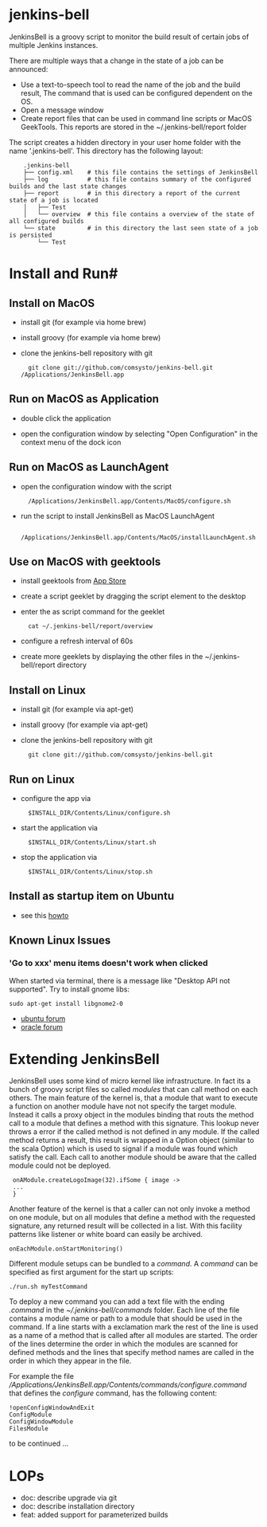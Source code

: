 jenkins-bell
============

JenkinsBell is a groovy script to monitor the build result of certain jobs of multiple Jenkins instances.

There are multiple ways that a change in the state of a job can be announced:
* Use a text-to-speech tool to read the name of the job and the build result, The command that is used can be configured dependent on the OS.
* Open a message window
* Create report files that can be used in command line scripts or MacOS GeekTools.
  This reports are stored in the ~/.jenkins-bell/report folder

The script creates a hidden directory in your user home folder with the name '.jenkins-bell'.
This directory has the following layout:

        .jenkins-bell
        ├── config.xml    # this file contains the settings of JenkinsBell
        ├── log           # this file contains summary of the configured builds and the last state changes
        ├── report        # in this directory a report of the current state of a job is located
        │   ├── Test
        │   └── overview  # this file contains a overview of the state of all configured builds
        └── state         # in this directory the last seen state of a job is persisted
            └── Test

# Install and Run#


## Install on MacOS ##

* install git (for example via home brew)

* install groovy (for example via home brew)

* clone the jenkins-bell repository with git

        git clone git://github.com/comsysto/jenkins-bell.git /Applications/JenkinsBell.app


## Run on MacOS as Application ##

* double click the application

* open the configuration window by selecting "Open Configuration" in the context menu of the dock icon


## Run on MacOS as LaunchAgent ##

* open the configuration window with the script

        /Applications/JenkinsBell.app/Contents/MacOS/configure.sh

* run the script to install JenkinsBell as MacOS LaunchAgent

        /Applications/JenkinsBell.app/Contents/MacOS/installLaunchAgent.sh



## Use on MacOS with geektools ##

* install geektools from [App Store](http://itunes.apple.com/de/app/geektool/id456877552?mt=12)

* create a script geeklet by dragging the script element to the desktop

* enter the as script command for the geeklet

        cat ~/.jenkins-bell/report/overview

* configure a refresh interval of 60s

* create more geeklets by displaying the other files in the ~/.jenkins-bell/report directory



## Install on Linux ##

* install git (for example via apt-get)

* install groovy (for example via apt-get)

* clone the jenkins-bell repository with git

        git clone git://github.com/comsysto/jenkins-bell.git


## Run on Linux ##

* configure the app via

        $INSTALL_DIR/Contents/Linux/configure.sh

* start the application via

        $INSTALL_DIR/Contents/Linux/start.sh

* stop the application via

        $INSTALL_DIR/Contents/Linux/stop.sh


## Install as startup item on Ubuntu ##

* see this [howto](http://www.howtogeek.com/howto/ubuntu/how-to-add-a-program-to-the-ubuntu-startup-list-after-login)

## Known Linux Issues ##

### 'Go to xxx' menu items doesn't work when clicked ###
When started via terminal, there is a message like "Desktop API not supported".
Try to install gnome libs:

    sudo apt-get install libgnome2-0

* [ubuntu forum](http://ubuntuforums.org/showpost.php?p=12177562&postcount=3)
* [oracle forum](https://forums.oracle.com/forums/thread.jspa?messageID=10065699)

# Extending JenkinsBell #
JenkinsBell uses some kind of micro kernel like infrastructure. In fact its a bunch of groovy script files so called _modules_ that can call method on each others.
The main feature of the kernel is, that a module that want to execute a function on another module have not not specify
the target module. Instead it calls a proxy object in the modules binding that routs the method call to a module that
defines a method with this signature. This lookup never throws a error if the called method is not defined in any module. If the called
method returns a result, this result is wrapped in a Option object (similar to the scala Option) which is used to signal if
a module was found which satisfy the call. Each call to another module should be aware that the called module could not be deployed.

     onAModule.createLogoImage(32).ifSome { image ->
     ...
     }

Another feature of the kernel is that a caller can not only invoke a method on one module, but on all modules that define a method with the requested signature,
any returned result will be collected in a list.
With this facility patterns like listener or white board can easily be archived.

    onEachModule.onStartMonitoring()

Different module setups can be bundled to a _command_. A _command_ can be specified as first argument for the start up scripts:

    ./run.sh myTestCommand

To deploy a new command you can add a text file with the ending _.command_ in the _~/.jenkins-bell/commands_ folder.
Each line of the file contains a module name or path to a module that should be used in the command.
If a line starts with a exclamation mark the rest of the line is used as a name of a method that is called after all modules are started.
The order of the lines determine the order in which the modules are scanned for defined methods and
the lines that specify method names are called in the order in which they appear in the file.

For example the file _/Applications/JenkinsBell.app/Contents/commands/configure.command_ that defines the _configure_ command, has the following content:

    !openConfigWindowAndExit
    ConfigModule
    ConfigWindowModule
    FilesModule

to be continued ...

# LOPs #
* doc:  describe upgrade via git
* doc:  describe installation directory
* feat: added support for parameterized builds








